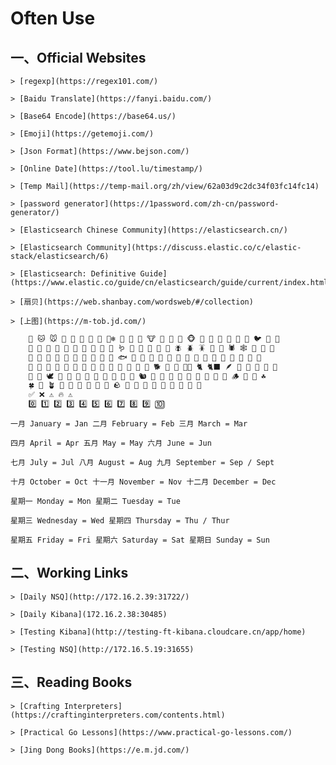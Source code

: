 # Often Use

<!-- toc -->

## 一、Official Websites

	> [regexp](https://regex101.com/)

	> [Baidu Translate](https://fanyi.baidu.com/)

	> [Base64 Encode](https://base64.us/)
	
	> [Emoji](https://getemoji.com/)
	
	> [Json Format](https://www.bejson.com/)
	
	> [Online Date](https://tool.lu/timestamp/)

	> [Temp Mail](https://temp-mail.org/zh/view/62a03d9c2dc34f03fc14fc14)
	
	> [password generator](https://1password.com/zh-cn/password-generator/)
	
	> [Elasticsearch Chinese Community](https://elasticsearch.cn/)
	
	> [Elasticsearch Community](https://discuss.elastic.co/c/elastic-stack/elasticsearch/6)
	
	> [Elasticsearch: Definitive Guide](https://www.elastic.co/guide/cn/elasticsearch/guide/current/index.html)
	
	> [扇贝](https://web.shanbay.com/wordsweb/#/collection)
	
	> [上图](https://m-tob.jd.com/)
	

	
	
```bash
	🐶 🐱 🐭 🐹 🐰 🦊 🐻 🐼 🐻‍❄️ 🐨 🐯 🦁 🐮 🐷 🐽 🐸 🐵 🙈 🙉 🙊 🐒 🐔 🐧 🐦 🐤 🐣 
	🐥 🦆 🦅 🦉 🦇 🐺 🐗 🐴 🦄 🐝 🪱 🐛 🦋 🐌 🐞 🐜 🪰 🪲 🪳 🦟 🦗 🕷 🕸 🦂 🐢 🐍 
	🦎 🦖 🦕 🐙 🦑 🦐 🦞 🦀 🐡 🐠 🐟 🐬 🐳 🐋 🦈 🐊 🐅 🐆 🦓 🦍 🦧 🦣 🐘 🦛 🦏 🐪 
	🐫 🦒 🦘 🦬 🐃 🐂 🐄 🐎 🐖 🐏 🐑 🦙 🐐 🦌 🐕 🐩 🦮 🐕‍🦺 🐈 🐈‍⬛ 🪶 🐓 🦃 🦤 🦚 🦜 
	🦢 🦩 🕊 🐇 🦝 🦨 🦡 🦫 🦦 🦥 🐁 🐀 🐿 🦔 🐾 🐉 🐲 🌵 🎄 🌲 🌳 🌴 🪵 🌱 🌿 ☘️ 
	🍀 🎍 🪴 🎋 🍃 🍂 🍁 🍄 🐚 🪨 🌾 💐 🌷 🌹 🥀 🌺 🌸 🌼 🌻 
	✅ ❌ ⚠️ 🔥 ⚠️
	0️⃣ 1️⃣ 2️⃣ 3️⃣ 4️⃣ 5️⃣ 6️⃣ 7️⃣ 8️⃣ 9️⃣ 🔟
```

```
一月 January = Jan 二月 February = Feb 三月 March = Mar

四月 April = Apr 五月 May = May 六月 June = Jun

七月 July = Jul 八月 August = Aug 九月 September = Sep / Sept

十月 October = Oct 十一月 November = Nov 十二月 December = Dec

星期一 Monday = Mon 星期二 Tuesday = Tue

星期三 Wednesday = Wed 星期四 Thursday = Thu / Thur

星期五 Friday = Fri 星期六 Saturday = Sat 星期日 Sunday = Sun
```

##  二、Working Links

	> [Daily NSQ](http://172.16.2.39:31722/)
	
	> [Daily Kibana](172.16.2.38:30485)
	
	> [Testing Kibana](http://testing-ft-kibana.cloudcare.cn/app/home)
	
	> [Testing NSQ](http://172.16.5.19:31655)
	

## 三、Reading Books

	> [Crafting Interpreters](https://craftinginterpreters.com/contents.html)
	
	> [Practical Go Lessons](https://www.practical-go-lessons.com/)
	
	> [Jing Dong Books](https://e.m.jd.com/)
